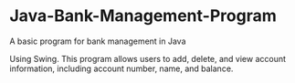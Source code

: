 # Java-Bank-Management-Program
A basic program for bank management in Java

Using Swing. This program allows users to add, delete, and view account information, including account number, name, and balance.
